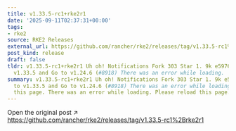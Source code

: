 ```yaml
---
title: v1.33.5-rc1+rke2r1
date: '2025-09-11T02:37:31+00:00'
tags:
- rke2
source: RKE2 Releases
external_url: https://github.com/rancher/rke2/releases/tag/v1.33.5-rc1%2Brke2r1
post_kind: release
draft: false
tldr: v1.33.5-rc1+rke2r1 Uh oh! Notifications Fork 303 Star 1. 9k e597653 Update to
  v1.33.5 and Go to v1.24.6 (#8918) There was an error while loading.
summary: v1.33.5-rc1+rke2r1 Uh oh! Notifications Fork 303 Star 1. 9k e597653 Update
  to v1.33.5 and Go to v1.24.6 (#8918) There was an error while loading. Please reload
  this page. There was an error while loading. Please reload this page.
---
```

Open the original post ↗ https://github.com/rancher/rke2/releases/tag/v1.33.5-rc1%2Brke2r1
